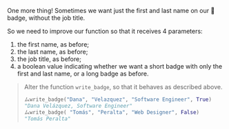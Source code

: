 One more thing! Sometimes we want just the first and last name on our :name_badge: badge, without the job title.

So we need to improve our function so that it receives 4 parameters:

1. the first name, as before;
1. the last name, as before;
1. the job title, as before;
1. a boolean value indicating whether we want a short badge with only the first and last name, or a long badge as before.

> Alter the function `write_badge`, so that it behaves as described above.
>
> ```python
> ムwrite_badge("Dana", "Velazquez", "Software Engineer", True)
> "Dana Velázquez, Software Engineer"
> ムwrite_badge( "Tomás", "Peralta", "Web Designer", False)
> "Tomás Peralta"
> ```
